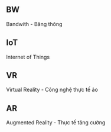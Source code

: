 ## BW
Bandwith - Băng thông

## IoT
Internet of Things

## VR
Virtual Reality - Công nghệ thực tế ảo

## AR
Augmented Reality - Thực tế tăng cường
